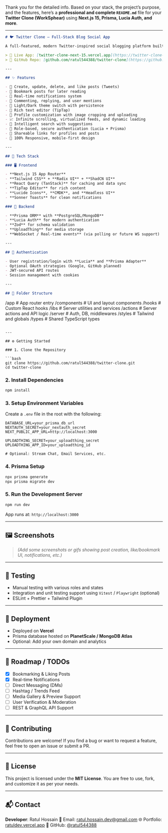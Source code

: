 Thank you for the detailed info. Based on your stack, the project’s purpose, and the features, here’s a **professional and complete `README.md`** file for your **Twitter Clone (WorkSphear)** using **Next.js 15, Prisma, Lucia Auth, and more**.

---

```md
# 🐦 Twitter Clone – Full-Stack Blog Social App

A full-featured, modern Twitter-inspired social blogging platform built using **Next.js 15 App Router**, **Lucia Auth**, **Prisma**, and **Tailwind CSS**. This platform replicates many core functionalities of Twitter with a beautiful UI, optimized performance, and a highly scalable full-stack architecture.

> 📍 Live App: [twitter-clone-next-15.vercel.app](https://twitter-clone-next-15.vercel.app)  
> 📁 GitHub Repo: [github.com/ratul544388/twitter-clone](https://github.com/ratul544388/twitter-clone)

---

## ✨ Features

- 📝 Create, update, delete, and like posts (Tweets)
- 📌 Bookmark posts for later reading
- 🔔 Real-time notifications system
- 💬 Commenting, replying, and user mentions
- 🌙 Light/Dark theme switch with persistence
- 🧾 Rich text editor (TipTap)
- 📸 Profile customization with image cropping and uploading
- 📈 Infinite scrolling, virtualized feeds, and dynamic loading
- 🧠 Intelligent search with suggestions
- 🔐 Role-based, secure authentication (Lucia + Prisma)
- 🔗 Shareable links for profiles and posts
- 📱 100% Responsive, mobile-first design

---

## 🧠 Tech Stack

### 🖥 Frontend

- **Next.js 15 App Router**
- **Tailwind CSS** + **Radix UI** + **ShadCN UI**
- **React Query (TanStack)** for caching and data sync
- **TipTap Editor** for rich content
- **Lucide Icons**, **CMDK**, and **Headless UI**
- **Sonner Toasts** for clean notifications

### 🔧 Backend

- **Prisma ORM** with **PostgreSQL/MongoDB**
- **Lucia Auth** for modern authentication
- **Zod** for schema validation
- **UploadThing** for media storage
- **WebSocket / Real-time events** (via polling or future WS support)

---

## 🔐 Authentication

- User registration/login with **Lucia** and **Prisma Adapter**
- Optional OAuth strategies (Google, GitHub planned)
- JWT-secured API routes
- Session management with cookies

---

## 📂 Folder Structure

```

/app               # App router entry
/components        # UI and layout components
/hooks             # Custom React hooks
/libs              # Server utilities and services
/actions           # Server actions and API logic
/server            # Auth, DB, middlewares
/styles            # Tailwind and globals
/types             # Shared TypeScript types

````

---

## ⚙️ Getting Started

### 1. Clone the Repository

```bash
git clone https://github.com/ratul544388/twitter-clone.git
cd twitter-clone
````

### 2. Install Dependencies

```bash
npm install
```

### 3. Setup Environment Variables

Create a `.env` file in the root with the following:

```env
DATABASE_URL=your_prisma_db_url
NEXTAUTH_SECRET=your_nextauth_secret
NEXT_PUBLIC_APP_URL=http://localhost:3000

UPLOADTHING_SECRET=your_uploadthing_secret
UPLOADTHING_APP_ID=your_uploadthing_id

# Optional: Stream Chat, Email Services, etc.
```

### 4. Prisma Setup

```bash
npx prisma generate
npx prisma migrate dev
```

### 5. Run the Development Server

```bash
npm run dev
```

App runs at: `http://localhost:3000`

---

## 🖼️ Screenshots

> *(Add some screenshots or gifs showing post creation, like/bookmark UI, notifications, etc.)*

---

## 🧪 Testing

* Manual testing with various roles and states
* Integration and unit testing support using `Vitest` / `Playwright` (optional)
* ESLint + Prettier + Tailwind Plugin

---

## 🔧 Deployment

* Deployed on **Vercel**
* Prisma database hosted on **PlanetScale / MongoDB Atlas**
* Optional: Add your own domain and analytics

---

## 📌 Roadmap / TODOs

* [x] Bookmarking & Liking Posts
* [x] Real-time Notifications
* [ ] Direct Messaging (DMs)
* [ ] Hashtag / Trends Feed
* [ ] Media Gallery & Preview Support
* [ ] User Verification & Moderation
* [ ] REST & GraphQL API Support

---

## 🤝 Contributing

Contributions are welcome!
If you find a bug or want to request a feature, feel free to open an issue or submit a PR.

---

## 📄 License

This project is licensed under the **MIT License**.
You are free to use, fork, and customize it as per your needs.

---

## 📬 Contact

**Developer**: Ratul Hossain
📧 Email: [ratul.hossain.dev@gmail.com](mailto:ratul.hossain.dev@gmail.com)
🌐 Portfolio: [ratuldev.vercel.app](https://ratuldev.vercel.app)
🐙 GitHub: [@ratul544388](https://github.com/ratul544388)

```
